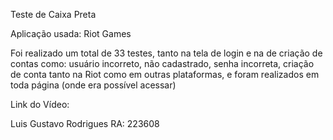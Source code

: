 Teste de Caixa Preta

Aplicação usada: Riot Games

Foi realizado um total de 33 testes, tanto na tela de login e na de criação de contas como: usuário incorreto, não cadastrado, senha incorreta, criação de conta tanto na Riot como em outras plataformas, e foram realizados em toda página (onde era possível acessar)

Link do Vídeo:

Luis Gustavo Rodrigues
RA: 223608
